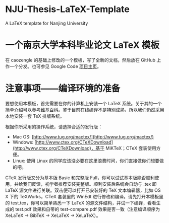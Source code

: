 NJU-Thesis-LaTeX-Template
=========================
A LaTeX template for Nanjing University

一个南京大学本科毕业论文 LaTeX 模板
===================================
在 caozengle 的基础上修改的一个模板，写了全新的文档，然后放在 GitHub 上作一个分发。也可参见 Google Code [项目主页](http://code.google.com/p/njubachelor/)。

注意事项——编译环境的准备
============

要想使用本模板，首先需要在你的计算机上安装一个 LaTeX 系统。关于其的一个简单介绍可以参考[维基百科](http://zh.wikipedia.org/wiki/Latex)。鉴于目前在线编译不是特别成熟，所以我们仍然采用本地安装一套 TeX 排版系统。

根据你所采用的操作系统，请选择合适的发行版：

- Mac OS: [http://www.tug.org/mactex/](http://www.tug.org/mactex/)
- Windows: [http://www.ctex.org/CTeXDownload](http://www.ctex.org/CTeXDownload)，基于 MiKTeX；CTeX 套装使用方便。
- Linux: 使用 Linux 的同学应该没必要在这里浪费时间，你们直接做你们想要做的吧。

CTeX 发行版又分为基本版 Basic 和完整版 Full，你可以试试基本版能否顺利使用，并给我们反馈，初学者推荐安装完整版。顺利安装后系统会自动与 .tex 即 LaTeX 源文件进行关联。双击便可以打开已安装好的 TeX 文本编辑器，比如 OS X 下的 TeXWorks，CTeX 套装里的 WinEdt 进行修改和编译。请先打开本模板里的 test.tex，你可以简单熟悉一下 LaTeX 的源文件结构，并试一下编译，看看生成的 test.pdf 效果和自带的 test-compare.pdf 效果是否一致（注意编译顺序为 XeLaTeX → BibTeX → XeLaTeX → XeLaTeX）。
